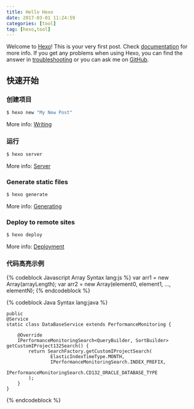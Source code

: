 ```yaml
---
title: Hello Hexo
date: 2017-03-01 11:24:59
categories: [tool]
tag: [hexo,tool]
---
```

Welcome to [Hexo](https://hexo.io/)! This is your very first post. Check [documentation](https://hexo.io/docs/) for more info. If you get any problems when using Hexo, you can find the answer in [troubleshooting](https://hexo.io/docs/troubleshooting.html) or you can ask me on [GitHub](https://github.com/hexojs/hexo/issues).

## 快速开始

### 创建项目

``` bash
$ hexo new "My New Post"
```

More info: [Writing](https://hexo.io/docs/writing.html)

### 运行

``` bash
$ hexo server
```

More info: [Server](https://hexo.io/docs/server.html)

### Generate static files

``` bash
$ hexo generate
```

More info: [Generating](https://hexo.io/docs/generating.html)

### Deploy to remote sites

``` bash
$ hexo deploy
```

More info: [Deployment](https://hexo.io/docs/deployment.html)


### 代码高亮示例

{% codeblock Javascript Array Syntax lang:js %}
var arr1 = new Array(arrayLength);
var arr2 = new Array(element0, element1, ..., elementN);
{% endcodeblock %}

{% codeblock Java Syntax lang:java %}

    public
    @Service
    static class DataBaseService extends PerformanceMonitoring {

        @Override
        IPerformanceMonitoringSearch<QueryBuilder, SortBuilder> getCustomIProject132Search() {
            return SearchFactory.getCustomIProjectSearch(
                    ElasticIndexTimeType.MONTH,
                    IPerformanceMonitoringSearch.INDEX_PREFIX,
                    IPerformanceMonitoringSearch.CD132_ORACLE_DATABASE_TYPE
            );
        }
    }
    
{% endcodeblock %}